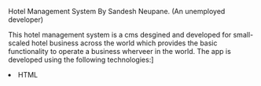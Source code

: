 Hotel Management System By Sandesh Neupane. (An unemployed developer)

This hotel management system is a cms desgined and developed for small-scaled hotel business across the world which provides the basic functionality to operate a business wherveer in the world. The app is developed using the following technologies:]
<li> HTML </li>
